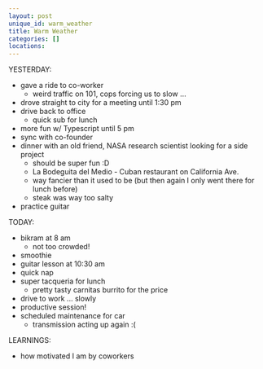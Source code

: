 ```yaml
---
layout: post
unique_id: warm_weather
title: Warm Weather
categories: []
locations: 
---
```


YESTERDAY:
* gave a ride to co-worker
  * weird traffic on 101, cops forcing us to slow ...
* drove straight to city for a meeting until 1:30 pm
* drive back to office
  * quick sub for lunch
* more fun w/ Typescript until 5 pm
* sync with co-founder
* dinner with an old friend, NASA research scientist looking for a side project
  * should be super fun :D
  * La Bodeguita del Medio - Cuban restaurant on California Ave.
  * way fancier than it used to be (but then again I only went there for lunch before)
  * steak was way too salty
* practice guitar

TODAY:
* bikram at 8 am
  * not too crowded!
* smoothie
* guitar lesson at 10:30 am
* quick nap
* super tacqueria for lunch
  * pretty tasty carnitas burrito for the price
* drive to work ... slowly
* productive session!
* scheduled maintenance for car
  * transmission acting up again :(

LEARNINGS:
* how motivated I am by coworkers
